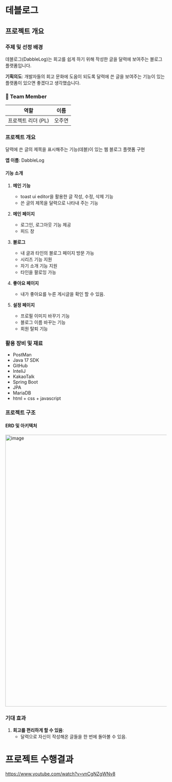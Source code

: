 # 데블로그

## 프로젝트 개요

### 주제 및 선정 배경

데블로그(DabbleLog)는 회고를 쉽게 하기 위해 작성한 글을 달력에 보여주는 블로그 플랫폼입니다.   

**기획의도**: 개발자들의 회고 문화에 도움이 되도록 달력에 쓴 글을 보여주는 기능이 있는 플랫폼이 있으면 좋겠다고 생각했습니다. 


### 🔎 Team Member

| 역할 | 이름 |
| --- | --- |
| 프로젝트 리더 (PL) | 오주연 |

### 프로젝트 개요

달력에 쓴 글의 제목을 표시해주는 기능(데블)이 있는 웹 블로그 플랫폼 구현 

**앱 이름**: DabbleLog

#### 기능 소개

1. **메인 기능**
    - toast ui editor을 활용한 글 작성, 수정, 삭제 기능
    - 쓴 글의 제목을 달력으로 나타내 주는 기능 

2. **메인 페이지**
    - 로그인, 로그아웃 기능 제공
    - 피드 창 

3. **블로그**
    - 내 글과 타인의 블로그 페이지 방문 가능
    - 시리즈 기능 지원
    - 자기 소개 기능 지원
    - 타인을 팔로잉 가능 
  
4. **좋아요 페이지**
    - 내가 좋아요를 누른 게시글을 확인 할 수 있음.

5. **설정 페이지**
    - 프로필 이미지 바꾸기 기능
    - 블로그 이름 바꾸는 기능
    - 회원 탈퇴 기능 
   


### 활용 장비 및 재료


- PostMan
- Java 17 SDK
- GitHub
- InteliJ
- KakaoTalk
- Spring Boot
- JPA
- MariaDB
- html + css + javascript

### 프로젝트 구조

#### ERD 및 아키텍처

<img width="1507" height="847" alt="image" src="https://github.com/user-attachments/assets/fc2b3bfb-069e-49c9-be32-e347a0bae4f1" />


### 기대 효과

1. **회고를 편리하게 할 수 있음**:
    - 달력으로 자신이 작성해온 글들을 한 번에 돌아볼 수 있음. 


# 프로젝트 수행결과

https://www.youtube.com/watch?v=vnCgNZgWNv8 
